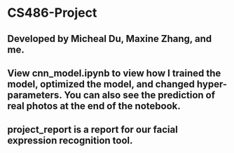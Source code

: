 # CS486-Project

## Developed by Micheal Du, Maxine Zhang, and me.

## View cnn_model.ipynb to view how I trained the model, optimized the model, and changed hyper-parameters. You can also see the prediction of real photos at the end of the notebook.

## project_report is a report for our facial expression recognition tool.